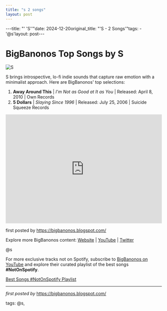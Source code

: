 ```yaml
---
title: "s 2 songs"
layout: post
---
```

---title: "' 'S''"date: 2024-12-20original_title: "'S - 2 Songs'"tags:  - '@s'layout: post---<h1>BigBanonos Top Songs by S</h1><img src="https://t2.genius.com/unsafe/283x283/https%3A%2F%2Fimages.genius.com%2F93479e96c5e37708d91afb85b8d1c265.1000x1000x1.jpg" alt="S"> <p>S brings introspective, lo-fi indie sounds that capture raw emotion with a minimalist approach. Here are BigBanonos' top selections:</p> <ol> <li><strong>Away Around This</strong> | <em>I'm Not as Good at It as You</em> | Released: April 8, 2010 | Own Records</li> <li><strong>5 Dollars</strong> | <em>Slaying Since 1996</em> | Released: July 25, 2006 | Suicide Squeeze Records</li></ol> <div> <iframe src="https://open.spotify.com/embed/playlist/5ehpkEnXR6BWa7pMBNBSMJ?utm_source=generator" width="100%" height="352" frameborder="0" allow="autoplay; clipboard-write; encrypted-media; fullscreen; picture-in-picture" loading="lazy"></iframe></div> <p>first posted by <a href="https://bigbanonos.blogspot.com/">https://bigbanonos.blogspot.com/</a></p> <div> <p>Explore more BigBanonos content: <a href="https://bigbanonos.blogspot.com/">Website</a> | <a href="https://www.youtube.com/@BigBanonos">YouTube</a> | <a href="https://x.com/bigbanonos">Twitter</a></p></div> <!-- Tags --><p>@s</p><!--Subscribe and Playlist Links--><div>    <p>For more exclusive tracks not on Spotify, subscribe to <a href="https://www.youtube.com/@BigBanonos" target="_blank">BigBanonos on YouTube</a> and explore their curated playlist of the best songs <strong>#NotOnSpotify</strong>.</p>    <p><a href="https://www.youtube.com/playlist?list=PLtuNtuTatqI0kFahUCbtbfenC_ET5O_tr" target="_blank">Best Songs #NotOnSpotify Playlist<br /></a></p></div><hr /><p><em>first posted by</em> <a href="https://bigbanonos.blogspot.com/" rel="noopener" target="_new">https://bigbanonos.blogspot.com/</a></p><p>tags: @s,</p>